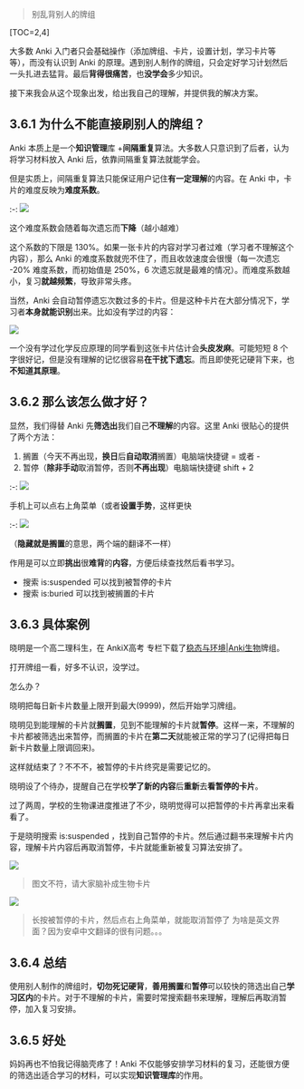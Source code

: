 
> 别乱背别人的牌组

[TOC=2,4]

大多数 Anki 入门者只会基础操作（添加牌组、卡片，设置计划，学习卡片等等），而没有认识到 Anki 的原理。遇到别人制作的牌组，只会定好学习计划然后一头扎进去猛背。最后**背得很痛苦**，也**没学会**多少知识。

接下来我会从这个现象出发，给出我自己的理解，并提供我的解决方案。

## 3.6.1 为什么不能直接刷别人的牌组？

Anki 本质上是一个**知识管理**库 +**间隔重复**算法。大多数人只意识到了后者，认为将学习材料放入 Anki 后，依靠间隔重复算法就能学会。

但是实质上，间隔重复算法只能保证用户记住**有一定理解**的内容。在 Anki 中，卡片的难度反映为**难度系数**。

:-: ![](../images/screenshot_1596882521175.png)

这个难度系数会随着每次遗忘而**下降**（越小越难）

这个系数的下限是 130%。如果一张卡片的内容对学习者过难（学习者不理解这个内容），那么 Anki 的难度系数就兜不住了，而且收敛速度会很慢（每一次遗忘 -20% 难度系数，而初始值是 250%，6 次遗忘就是最难的情况）。而难度系数越小，复习**就越频繁**，导致非常头疼。

当然，Anki 会自动暂停遗忘次数过多的卡片。但是这种卡片在大部分情况下，学习者**本身就能识别**出来。比如没有学过的内容：

![](../images/screenshot_1596882540101.png)

一个没有学过化学反应原理的同学看到这张卡片估计会**头皮发麻**。可能短短 8 个字很好记，但是没有理解的记忆很容易**在干扰下遗忘**。而且即使死记硬背下来，也**不知道其原理**。

## 3.6.2 那么该怎么做才好？

显然，我们得替 Anki 先**筛选出**我们自己**不理解**的内容。这里 Anki 很贴心的提供了两个方法：

1.  搁置（今天不再出现，**换日**后**自动取消**搁置）电脑端快捷键 = 或者 -
2.  暂停（**除非手动**取消暂停，否则**不再出现**）电脑端快捷键 shift + 2

:-: ![](../images/screenshot_1596882555001.png)

手机上可以点右上角菜单（或者**设置手势**，这样更快

:-: ![](../images/screenshot_1596882561581.png)

（**隐藏就是搁置**的意思，两个端的翻译不一样）

作用是可以立即**挑出**很**难背**的**内容**，方便后续查找然后看书学习。

*   搜索 is:suspended 可以找到被暂停的卡片
*   搜索 is:buried 可以找到被搁置的卡片

## 3.6.3 具体案例

晓明是一个高二理科生，在 AnkiX高考 专栏下载了[稳态与环境|Anki生物](https://zhuanlan.zhihu.com/p/166561325)牌组。

打开牌组一看，好多不认识，没学过。

怎么办？

晓明把每日新卡片数量上限开到最大(9999)，然后开始学习牌组。

晓明见到能理解的卡片就**搁置**，见到不能理解的卡片就**暂停**。这样一来，不理解的卡片都被筛选出来暂停，而搁置的卡片在**第二天**就能被正常的学习了(记得把每日新卡片数量上限调回来)。

这样就结束了？不不不，被暂停的卡片终究是需要记忆的。

晓明设了个待办，提醒自己在学校**学了新的内容**后**重新**去**看暂停的卡片**。

过了两周，学校的生物课进度推进了不少，晓明觉得可以把暂停的卡片再拿出来看看了。

于是晓明搜索 is:suspended ，找到自己暂停的卡片。然后通过翻书来理解卡片内容，理解卡片内容后再取消暂停，卡片就能重新被复习算法安排了。

![](../images/screenshot_1596882688200.png)

> 图文不符，请大家脑补成生物卡片

![](../images/screenshot_1596882695192.png)

> 长按被暂停的卡片，然后点右上角菜单，就能取消暂停了
> 为啥是英文界面？因为安卓中文翻译的很有问题。。。

## 3.6.4 总结

使用别人制作的牌组时，**切勿死记硬背**，**善用搁置**和**暂停**可以较快的筛选出自己**学习区内**的卡片。对于不理解的卡片，需要时常搜索翻书来理解，理解后再取消暂停，加入复习安排。

## 3.6.5 好处

妈妈再也不怕我记得脑壳疼了！Anki 不仅能够安排学习材料的复习，还能很方便的筛选出适合学习的材料，可以实现**知识管理库**的作用。